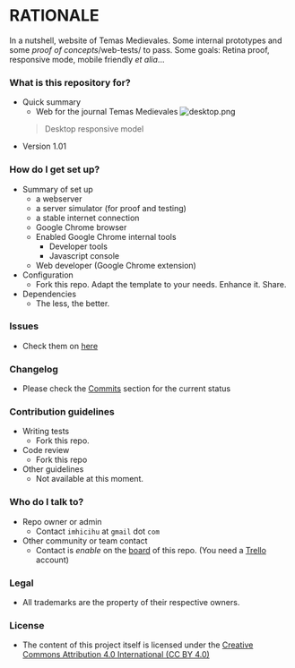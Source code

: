 # RATIONALE #

In a nutshell, website of Temas Medievales. Some internal prototypes and some _proof of concepts_/web-tests/ to pass. Some goals: Retina proof, responsive mode, mobile friendly _et alia_...

### What is this repository for? ###

* Quick summary
    - Web for the journal Temas Medievales
    ![desktop.png](https://bitbucket.org/repo/R9y9j6K/images/3731280796-desktop.png)
    > Desktop responsive model
* Version 1.01

### How do I get set up? ###

* Summary of set up
    - a webserver
	- a server simulator (for proof and testing)
	- a stable internet connection
	- Google Chrome browser
	- Enabled Google Chrome internal tools
	     - Developer tools
		 - Javascript console
	- Web developer (Google Chrome extension)
* Configuration
    - Fork this repo. Adapt the template to your needs. Enhance it. Share.
* Dependencies
    - The less, the better.

### Issues ###

* Check them on [here](https://bitbucket.org/imhicihu/temas-medievales-project/issues?status=new&status=openhttps://bitbucket.org/imhicihu/XXXXXXXXXXXXXXXX/issues)

### Changelog ###

* Please check the [Commits](https://bitbucket.org/imhicihu/temas-medievales-project/commits/) section for the current status

### Contribution guidelines ###

* Writing tests
    - Fork this repo. 
* Code review
    - Fork this repo
* Other guidelines
    - Not available at this moment.

### Who do I talk to? ###

* Repo owner or admin
    - Contact `imhicihu` at `gmail` dot `com`
* Other community or team contact
    - Contact is _enable_ on the [board](https://bitbucket.org/imhicihu/XXXXXXXXXXXX/addon/trello/trello-board) of this repo. (You need a [Trello](https://trello.com/) account)


### Legal ###

* All trademarks are the property of their respective owners.

### License ###

* The content of this project itself is licensed under the [Creative Commons Attribution 4.0 International (CC BY 4.0)](https://creativecommons.org/licenses/by/4.0/deed.en)